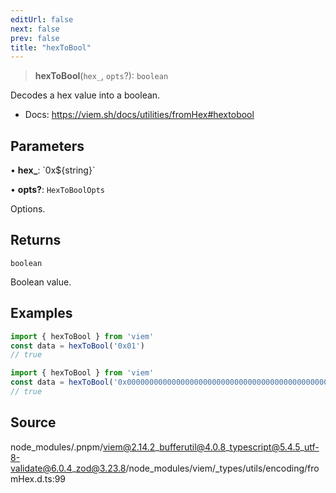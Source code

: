```yaml
---
editUrl: false
next: false
prev: false
title: "hexToBool"
---
```


> **hexToBool**(`hex_`, `opts`?): `boolean`

Decodes a hex value into a boolean.

- Docs: https://viem.sh/docs/utilities/fromHex#hextobool

## Parameters

• **hex\_**: \`0x$\{string\}\`

• **opts?**: `HexToBoolOpts`

Options.

## Returns

`boolean`

Boolean value.

## Examples

```ts
import { hexToBool } from 'viem'
const data = hexToBool('0x01')
// true
```

```ts
import { hexToBool } from 'viem'
const data = hexToBool('0x0000000000000000000000000000000000000000000000000000000000000001', { size: 32 })
// true
```

## Source

node\_modules/.pnpm/viem@2.14.2\_bufferutil@4.0.8\_typescript@5.4.5\_utf-8-validate@6.0.4\_zod@3.23.8/node\_modules/viem/\_types/utils/encoding/fromHex.d.ts:99
